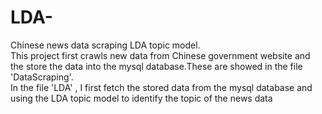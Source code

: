 # LDA-
Chinese news data scraping    LDA topic model.  
This project first crawls new data from Chinese government website and the store the data into the mysql database.These are showed in the file 'DataScraping'.  
In the file 'LDA' , I first fetch the stored data from the mysql database and using the LDA topic model to identify the topic of the news data
